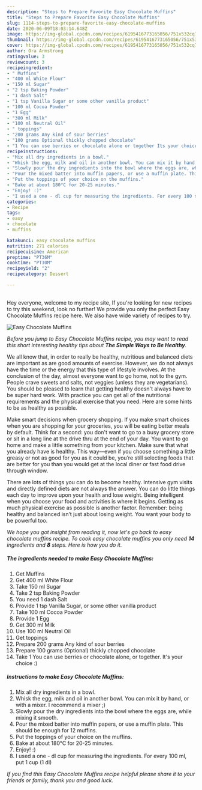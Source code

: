 ```yaml
---
description: "Steps to Prepare Favorite Easy Chocolate Muffins"
title: "Steps to Prepare Favorite Easy Chocolate Muffins"
slug: 1114-steps-to-prepare-favorite-easy-chocolate-muffins
date: 2020-06-09T18:03:14.648Z
image: https://img-global.cpcdn.com/recipes/6195416773165056/751x532cq70/easy-chocolate-muffins-recipe-main-photo.jpg
thumbnail: https://img-global.cpcdn.com/recipes/6195416773165056/751x532cq70/easy-chocolate-muffins-recipe-main-photo.jpg
cover: https://img-global.cpcdn.com/recipes/6195416773165056/751x532cq70/easy-chocolate-muffins-recipe-main-photo.jpg
author: Ora Armstrong
ratingvalue: 3
reviewcount: 3
recipeingredient:
- " Muffins"
- "400 ml White Flour"
- "150 ml Sugar"
- "2 tsp Baking Powder"
- "1 dash Salt"
- "1 tsp Vanilla Sugar or some other vanilla product"
- "100 ml Cocoa Powder"
- "1 Egg"
- "300 ml Milk"
- "100 ml Neutral Oil"
- " toppings"
- "200 grams Any kind of sour berries"
- "100 grams Optional thickly chopped chocolate"
- "1 You can use berries or chocolate alone or together Its your choice "
recipeinstructions:
- "Mix all dry ingredients in a bowl."
- "Whisk the egg, milk and oil in another bowl. You can mix it by hand, or with a mixer. I recommend a mixer ;)"
- "Slowly pour the dry ingredients into the bowl where the eggs are, while mixing it smooth."
- "Pour the mixed batter into muffin papers, or use a muffin plate. This should be enough for 12 muffins."
- "Put the toppings of your choice on the muffins."
- "Bake at about 180°C for 20-25 minutes."
- "Enjoy! :)"
- "I used a one - dl cup for measuring the ingredients. For every 100 ml, put 1 cup (1 dl)"
categories:
- Recipe
tags:
- easy
- chocolate
- muffins

katakunci: easy chocolate muffins 
nutrition: 271 calories
recipecuisine: American
preptime: "PT36M"
cooktime: "PT30M"
recipeyield: "2"
recipecategory: Dessert

---
```

<br>
Hey everyone, welcome to my recipe site, If you're looking for new recipes to try this weekend, look no further! We provide you only the perfect Easy Chocolate Muffins recipe here. We also have wide variety of recipes to try.
<br>


![Easy Chocolate Muffins](https://img-global.cpcdn.com/recipes/6195416773165056/751x532cq70/easy-chocolate-muffins-recipe-main-photo.jpg)

<i>Before you jump to Easy Chocolate Muffins recipe, you may want to read this short interesting healthy tips about <strong>The Simple Ways to Be Healthy</strong>.</i>

We all know that, in order to really be healthy, nutritious and balanced diets are important as are good amounts of exercise. However, we do not always have the time or the energy that this type of lifestyle involves. At the conclusion of the day, almost everyone want to go home, not to the gym. People crave sweets and salts, not veggies (unless they are vegetarians). You should be pleased to learn that getting healthy doesn't always have to be super hard work. With practice you can get all of the nutritional requirements and the physical exercise that you need. Here are some hints to be as healthy as possible.

Make smart decisions when grocery shopping. If you make smart choices when you are shopping for your groceries, you will be eating better meals by default. Think for a second: you don't want to go to a busy grocery store or sit in a long line at the drive thru at the end of your day. You want to go home and make a little something from your kitchen. Make sure that what you already have is healthy. This way—even if you choose something a little greasy or not as good for you as it could be, you’re still selecting foods that are better for you than you would get at the local diner or fast food drive through window.

There are lots of things you can do to become healthy. Intensive gym visits and directly defined diets are not always the answer. You can do little things each day to improve upon your health and lose weight. Being intelligent when you choose your food and activities is where it begins. Getting as much physical exercise as possible is another factor. Remember: being healthy and balanced isn’t just about losing weight. You want your body to be powerful too. 


<i>We hope you got insight from reading it, now let's go back to easy chocolate muffins recipe. To cook easy chocolate muffins you only need <strong>14</strong> ingredients and <strong>8</strong> steps. Here is how you do it.
</i>

##### The ingredients needed to make Easy Chocolate Muffins:

1. Get  Muffins
1. Get 400 ml White Flour
1. Take 150 ml Sugar
1. Take 2 tsp Baking Powder
1. You need 1 dash Salt
1. Provide 1 tsp Vanilla Sugar, or some other vanilla product
1. Take 100 ml Cocoa Powder
1. Provide 1 Egg
1. Get 300 ml Milk
1. Use 100 ml Neutral Oil
1. Get  toppings
1. Prepare 200 grams Any kind of sour berries
1. Prepare 100 grams (Optional) thickly chopped chocolate
1. Take 1 You can use berries or chocolate alone, or together. It&#39;s your choice :)


##### Instructions to make Easy Chocolate Muffins:

1. Mix all dry ingredients in a bowl.
1. Whisk the egg, milk and oil in another bowl. You can mix it by hand, or with a mixer. I recommend a mixer ;)
1. Slowly pour the dry ingredients into the bowl where the eggs are, while mixing it smooth.
1. Pour the mixed batter into muffin papers, or use a muffin plate. This should be enough for 12 muffins.
1. Put the toppings of your choice on the muffins.
1. Bake at about 180°C for 20-25 minutes.
1. Enjoy! :)
1. I used a one - dl cup for measuring the ingredients. For every 100 ml, put 1 cup (1 dl)


<i>If you find this Easy Chocolate Muffins recipe helpful please share it to your friends or family, thank you and good luck.</i>

